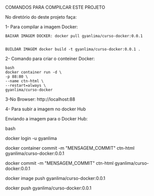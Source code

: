 
COMANDOS PARA COMPILCAR ESTE PROJETO

No diretório do deste projeto faça:

1- Para compilar a imagem Docker:
 
    BAIXAR IMAGEM DOCKER: docker pull gyanlima/curso-docker:0.0.1 


    BUILDAR IMAGEM docker build -t gyanlima/curso-docker:0.0.1 .

 
2- Comando para criar o conteiner Docker:
 
    bash
    docker container run -d \
    -p 88:80 \
    --name ctn-html \
    --restart=always \
    gyanlima/curso-docker


3-No Browser: 
    http://localhost:88


4- Para subir a imagem no docker Hub

Enviando a imagem para o Docker Hub:
 
bash


docker login -u gyanlima
  
docker container commit -m "MENSAGEM_COMMIT" ctn-html gyanlima/curso-docker:0.0.1


docker commit -m "MENSAGEM_COMMIT" ctn-html gyanlima/curso-docker:0.0.1

docker image push gyanlima/curso-docker:0.0.1


docker push gyanlima/curso-docker:0.0.1